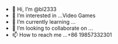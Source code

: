 - 👋 Hi, I’m @bl2333
- 👀 I’m interested in ...Video Games
- 🌱 I’m currently learning ...
- 💞️ I’m looking to collaborate on ...
- 📫 How to reach me ...+86 19857332301

<!---
bl2333/bl2333 is a ✨ special ✨ repository because its `README.md` (this file) appears on your GitHub profile.
You can click the Preview link to take a look at your changes.
--->

